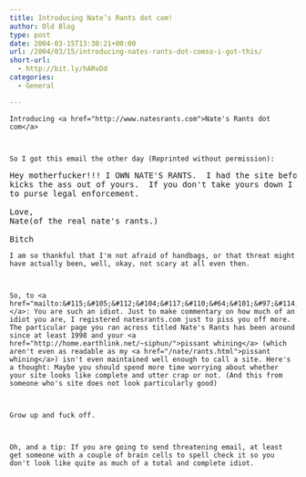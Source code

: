```yaml
---
title: Introducing Nate’s Rants dot com!
author: Old Blog
type: post
date: 2004-03-15T13:30:21+00:00
url: /2004/03/15/introducing-nates-rants-dot-comso-i-got-this/
short-url:
  - http://bit.ly/hARvDd
categories:
  - General

---
```

<div class='microid-http+http:sha1:6c23de54825a2a4fefc61c0c8f714f41b1fc93ce'>
  
    Introducing <a href="http://www.natesrants.com">Nate's Rants dot com</a>
  
  
  
    So I got this email the other day (Reprinted without permission):
  
  
  <pre>Hey motherfucker!!! I OWN NATE'S RANTS.  I had the site before you and mine
kicks the ass out of yours.  If you don't take yours down I will be forced
to purse legal enforcement.

Love,
Nate(of the real nate's rants.)

Bitch</pre>
  
  
    I am so thankful that I'm not afraid of handbags, or that threat might have actually been, well, okay, not scary at all even then.
  
  
  
    So, to <a href="mailto:&#115;&#105;&#112;&#104;&#117;&#110;&#64;&#101;&#97;&#114;&#116;&#104;&#108;&#105;&#110;&#107;&#46;&#110;&#101;&#116;">&#115;&#105;&#112;&#104;&#117;&#110;&#64;&#101;&#97;&#114;&#116;&#104;&#108;&#105;&#110;&#107;&#46;&#110;&#101;&#116;</a>: You are such an idiot. Just to make commentary on how much of an idiot you are, I registered natesrants.com just to piss you off more. The particular page you ran across titled Nate's Rants has been around since at least 1998 and your <a href="http://home.earthlink.net/~siphun/">pissant whining</a> (which aren't even as readable as my <a href="/nate/rants.html">pissant whining</a>) isn't even maintained well enough to call a site. Here's a thought: Maybe you should spend more time worrying about whether your site looks like complete and utter crap or not. (And this from someone who's site does not look particularly good)
  
  
  
    Grow up and fuck off.
  
  
  
    Oh, and a tip: If you are going to send threatening email, at least get someone with a couple of brain cells to spell check it so you don't look like quite as much of a total and complete idiot.
  
